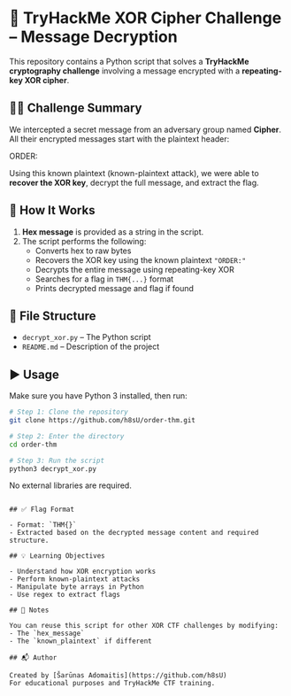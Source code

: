 # 🔐 TryHackMe XOR Cipher Challenge – Message Decryption

This repository contains a Python script that solves a **TryHackMe cryptography challenge** involving a message encrypted with a **repeating-key XOR cipher**.

## 🕵️‍♂️ Challenge Summary

We intercepted a secret message from an adversary group named **Cipher**. All their encrypted messages start with the plaintext header:

ORDER:

Using this known plaintext (known-plaintext attack), we were able to **recover the XOR key**, decrypt the full message, and extract the flag.

## 🔧 How It Works

1. **Hex message** is provided as a string in the script.
2. The script performs the following:
   - Converts hex to raw bytes
   - Recovers the XOR key using the known plaintext `"ORDER:"`
   - Decrypts the entire message using repeating-key XOR
   - Searches for a flag in `THM{...}` format
   - Prints decrypted message and flag if found

## 📁 File Structure

- `decrypt_xor.py` – The Python script
- `README.md` – Description of the project

## ▶️ Usage

Make sure you have Python 3 installed, then run:

```bash
# Step 1: Clone the repository
git clone https://github.com/h8sU/order-thm.git

# Step 2: Enter the directory
cd order-thm

# Step 3: Run the script
python3 decrypt_xor.py
```

No external libraries are required.


```

## ✅ Flag Format

- Format: `THM{}`
- Extracted based on the decrypted message content and required structure.

## 💡 Learning Objectives

- Understand how XOR encryption works
- Perform known-plaintext attacks
- Manipulate byte arrays in Python
- Use regex to extract flags

## 🧠 Notes

You can reuse this script for other XOR CTF challenges by modifying:
- The `hex_message`
- The `known_plaintext` if different

## 📬 Author

Created by [Šarūnas Adomaitis](https://github.com/h8sU)  
For educational purposes and TryHackMe CTF training.
